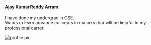 #### Ajay Kumar Reddy Arram

I have done my undergrad in CSE.<br>
Wants to learn advance concepts in masters that will be helpful in my professional carrer.


![profile pic](/profile.jpg)